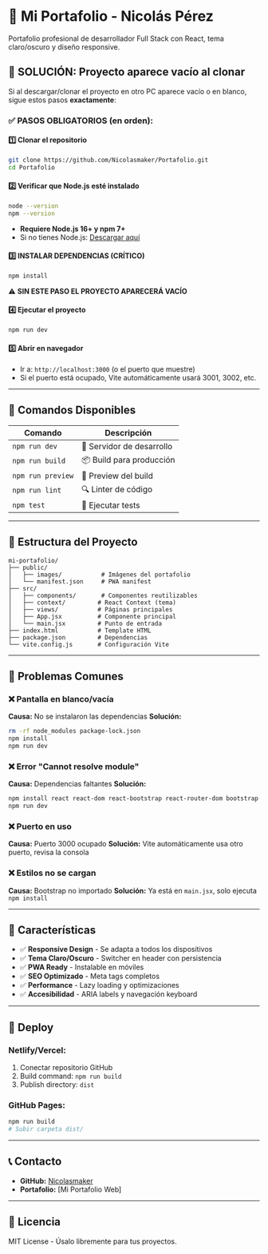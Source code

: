 # 🌟 Mi Portafolio - Nicolás Pérez

Portafolio profesional de desarrollador Full Stack con React, tema claro/oscuro y diseño responsive.

## 🚨 SOLUCIÓN: Proyecto aparece vacío al clonar

Si al descargar/clonar el proyecto en otro PC aparece vacío o en blanco, sigue estos pasos **exactamente**:

### ✅ **PASOS OBLIGATORIOS (en orden):**

#### 1️⃣ **Clonar el repositorio**
```bash
git clone https://github.com/Nicolasmaker/Portafolio.git
cd Portafolio
```

#### 2️⃣ **Verificar que Node.js esté instalado**
```bash
node --version
npm --version
```
- **Requiere Node.js 16+ y npm 7+**
- Si no tienes Node.js: [Descargar aquí](https://nodejs.org/)

#### 3️⃣ **INSTALAR DEPENDENCIAS (CRÍTICO)**
```bash
npm install
```
⚠️ **SIN ESTE PASO EL PROYECTO APARECERÁ VACÍO**

#### 4️⃣ **Ejecutar el proyecto**
```bash
npm run dev
```

#### 5️⃣ **Abrir en navegador**
- Ir a: `http://localhost:3000` (o el puerto que muestre)
- Si el puerto está ocupado, Vite automáticamente usará 3001, 3002, etc.

---

## 🔧 **Comandos Disponibles**

| Comando | Descripción |
|---------|-------------|
| `npm run dev` | 🚀 Servidor de desarrollo |
| `npm run build` | 📦 Build para producción |
| `npm run preview` | 👀 Preview del build |
| `npm run lint` | 🔍 Linter de código |
| `npm test` | 🧪 Ejecutar tests |

---

## 📂 **Estructura del Proyecto**

```
mi-portafolio/
├── public/
│   ├── images/           # Imágenes del portafolio
│   └── manifest.json     # PWA manifest
├── src/
│   ├── components/       # Componentes reutilizables
│   ├── context/         # React Context (tema)
│   ├── views/           # Páginas principales
│   ├── App.jsx          # Componente principal
│   └── main.jsx         # Punto de entrada
├── index.html           # Template HTML
├── package.json         # Dependencias
└── vite.config.js       # Configuración Vite
```

---

## 🐛 **Problemas Comunes**

### ❌ **Pantalla en blanco/vacía**
**Causa:** No se instalaron las dependencias
**Solución:** 
```bash
rm -rf node_modules package-lock.json
npm install
npm run dev
```

### ❌ **Error "Cannot resolve module"**
**Causa:** Dependencias faltantes
**Solución:**
```bash
npm install react react-dom react-bootstrap react-router-dom bootstrap
npm run dev
```

### ❌ **Puerto en uso**
**Causa:** Puerto 3000 ocupado
**Solución:** Vite automáticamente usa otro puerto, revisa la consola

### ❌ **Estilos no se cargan**
**Causa:** Bootstrap no importado
**Solución:** Ya está en `main.jsx`, solo ejecuta `npm install`

---

## 🌟 **Características**

- ✅ **Responsive Design** - Se adapta a todos los dispositivos
- ✅ **Tema Claro/Oscuro** - Switcher en header con persistencia
- ✅ **PWA Ready** - Instalable en móviles
- ✅ **SEO Optimizado** - Meta tags completos
- ✅ **Performance** - Lazy loading y optimizaciones
- ✅ **Accesibilidad** - ARIA labels y navegación keyboard

---

## 🚀 **Deploy**

### **Netlify/Vercel:**
1. Conectar repositorio GitHub
2. Build command: `npm run build`
3. Publish directory: `dist`

### **GitHub Pages:**
```bash
npm run build
# Subir carpeta dist/
```

---

## 📞 **Contacto**

- **GitHub:** [Nicolasmaker](https://github.com/Nicolasmaker)
- **Portafolio:** [Mi Portafolio Web]

---

## 📝 **Licencia**

MIT License - Úsalo libremente para tus proyectos.
